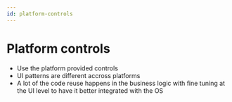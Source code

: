 ```yaml
---
id: platform-controls
---
```


# Platform controls

- Use the platform provided controls
- UI patterns are different accross platforms
- A lot of the code reuse happens in the business logic with fine tuning at the UI level to
  have it better integrated with the OS

<!-- List with technologies filtered by type -->
